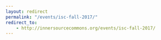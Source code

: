 ```yaml
---
layout: redirect
permalink: "/events/isc-fall-2017/"
redirect_to:
    - http://innersourcecommons.org/events/isc-fall-2017/
---
```

